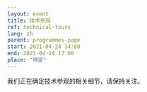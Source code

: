 ```yaml
---
layout: event
title: 技术参观
ref: technical-tours
lang: zh
parent: programmes-page
start: 2021-04-24 14:00
end: 2021-04-24 17:00
place: "待定"
---
```


我们正在确定技术参观的相关细节，请保持关注。
